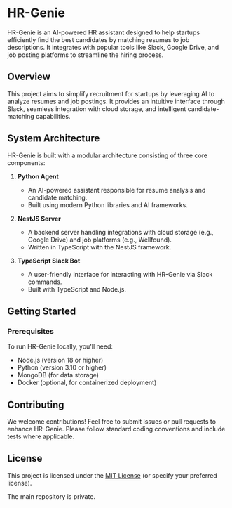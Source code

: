 # HR-Genie

HR-Genie is an AI-powered HR assistant designed to help startups efficiently find the best candidates by matching resumes to job descriptions. It integrates with popular tools like Slack, Google Drive, and job posting platforms to streamline the hiring process.

## Overview

This project aims to simplify recruitment for startups by leveraging AI to analyze resumes and job postings. It provides an intuitive interface through Slack, seamless integration with cloud storage, and intelligent candidate-matching capabilities.

## System Architecture

HR-Genie is built with a modular architecture consisting of three core components:

1. **Python Agent**  
   - An AI-powered assistant responsible for resume analysis and candidate matching.
   - Built using modern Python libraries and AI frameworks.

2. **NestJS Server**  
   - A backend server handling integrations with cloud storage (e.g., Google Drive) and job platforms (e.g., Wellfound).
   - Written in TypeScript with the NestJS framework.

3. **TypeScript Slack Bot**  
   - A user-friendly interface for interacting with HR-Genie via Slack commands.
   - Built with TypeScript and Node.js.


## Getting Started

### Prerequisites

To run HR-Genie locally, you'll need:
- Node.js (version 18 or higher)
- Python (version 3.10 or higher)
- MongoDB (for data storage)
- Docker (optional, for containerized deployment)


## Contributing

We welcome contributions! Feel free to submit issues or pull requests to enhance HR-Genie. Please follow standard coding conventions and include tests where applicable.

## License

This project is licensed under the [MIT License](LICENSE) (or specify your preferred license).

The main repository is private.
